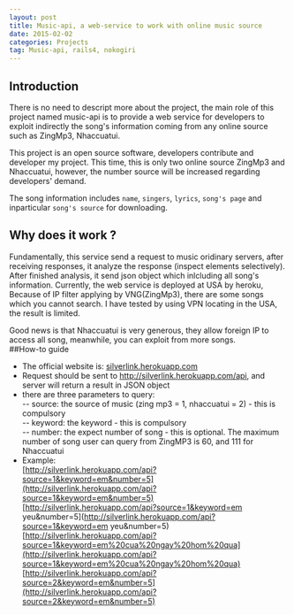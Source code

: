 ```yaml
---
layout: post
title: Music-api, a web-service to work with online music source
date: 2015-02-02
categories: Projects
tag: Music-api, rails4, nokogiri
---
```

## Introduction
There is no need to descript more about the project, the main role of this
project named music-api is to provide a web service for developers to exploit
indirectly the song's information coming from any online source such as ZingMp3,
Nhaccuatui.   

This project is an open source software, developers contribute and developer my
project. This time, this is only two online source ZingMp3 and Nhaccuatui,
however, the number source will be increased regarding developers' demand.   

The song information includes `name`, `singers`, `lyrics`, `song's page` and
inparticular `song's source` for downloading.  
## Why does it work ?
Fundamentally, this service send a request to music oridinary servers, after receiving responses, it analyze the response (inspect elements selectively). After finished analysis, it send json object which inlcluding all song's information. Currently, the web service is deployed at USA by heroku, Because of IP filter applying by VNG(ZingMp3), there are some songs which you cannot search. I have tested by using VPN locating in the USA, the result is limited.   

Good news is that Nhaccuatui is very generous, they allow foreign IP to access all song, meanwhile, you can exploit from more songs.  
##How-to guide  
- The official website is: [silverlink.herokuapp.com](http://silverlink.herokuapp.com)
- Request should be sent to http://silverlink.herokuapp.com/api, and server
will return a result in JSON object  
- there are three parameters to query:   
-- source: the source of music (zing mp3 = 1, nhaccuatui = 2) - this is compulsory   
-- keyword: the keyword - this is compulsory   
-- number: the expect number of song - this is optional. The maximum number of
song user can query from ZingMP3 is 60, and 111 for Nhaccuatui   
- Example:   
[http://silverlink.herokuapp.com/api?source=1&keyword=em&number=5](http://silverlink.herokuapp.com/api?source=1&keyword=em&number=5)   
[http://silverlink.herokuapp.com/api?source=1&keyword=em yeu&number=5](http://silverlink.herokuapp.com/api?source=1&keyword=em yeu&number=5)  
[http://silverlink.herokuapp.com/api?source=1&keyword=em%20cua%20ngay%20hom%20qua](http://silverlink.herokuapp.com/api?source=1&keyword=em%20cua%20ngay%20hom%20qua)  
[http://silverlink.herokuapp.com/api?source=2&keyword=em&number=5](http://silverlink.herokuapp.com/api?source=2&keyword=em&number=5)  
